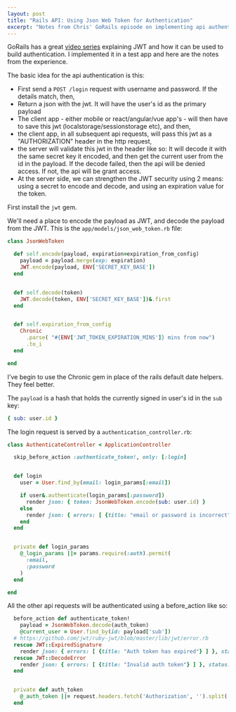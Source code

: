 ```yaml
---
layout: post
title: "Rails API: Using Json Web Token for Authentication"
excerpt: "Notes from Chris' GoRails episode on implementing api authentication using JWT"
---
```


GoRails has a great [video series](https://gorails.com/series/how-to-build-apis-with-rails) explaining JWT and how it can be used to build authentication. I implemented it in a test app and here are the notes from the experience.

The basic idea for the api authentication is this:

* First send a `POST /login` request with username and password. If the details match, then,
* Return a json with the jwt. It will have the user's id as the primary payload
* The client app - either mobile or react/angular/vue app's - will then have to save this jwt (localstorage/sessionstorage etc), and then,
* the client app, in all subsequent api requests, will pass this jwt as a "AUTHORIZATION" header in the http request,
* the server will validate this jwt in the header like so: It will decode it with the same secret key it encoded, and then get the current user from the id in the payload. If the decode failed, then the api will be denied access. If not, the api will be grant access.
* At the server side, we can strengthen the JWT security using 2 means: using a secret to encode and decode, and using an expiration value for the token.

First install the `jwt` gem.

We'll need a place to encode the payload as JWT, and decode the payload from the JWT. This is the `app/models/json_web_token.rb` file:

```rb
class JsonWebToken

  def self.encode(payload, expiration=expiration_from_config)
    payload = payload.merge(exp: expiration)
    JWT.encode(payload, ENV['SECRET_KEY_BASE'])
  end


  def self.decode(token)
    JWT.decode(token, ENV['SECRET_KEY_BASE'])&.first
  end


  def self.expiration_from_config
    Chronic
      .parse( "#{ENV['JWT_TOKEN_EXPIRATION_MINS']} mins from now")
      .to_i
  end

end
```

I've begin to use the Chronic gem in place of the rails default date helpers. They feel better.

The `payload` is a hash that holds the currently signed in user's id in the `sub` key:

```rb
{ sub: user.id }
```


The login request is served by a `authentication_controller.rb`:

```rb
class AuthenticateController < ApplicationController

  skip_before_action :authenticate_token!, only: [:login]


  def login
    user = User.find_by(email: login_params[:email])

    if user&.authenticate(login_params[:password])
      render json: { token: JsonWebToken.encode(sub: user.id) }
    else
      render json: { errors: [ {title: "email or password is incorrect"} ] }, status: :unauthorized
    end
  end


  private def login_params
    @_login_params ||= params.require(:auth).permit(
      :email,
      :password
    )
  end

end
```

All the other api requests will be authenticated using a before_action like so:

```rb
  before_action def authenticate_token!
    payload = JsonWebToken.decode(auth_token)
    @current_user = User.find_by(id: payload['sub'])
  # https://github.com/jwt/ruby-jwt/blob/master/lib/jwt/error.rb
  rescue JWT::ExpiredSignature
    render json: { errors: [ {title: "Auth token has expired"} ] }, status: :unauthorized
  rescue JWT::DecodeError
    render json: { errors: [ {title: "Invalid auth token"} ] }, status: :unauthorized
  end


  private def auth_token
    @_auth_token ||= request.headers.fetch('Authorization', '').split(' ').last
  end
```
